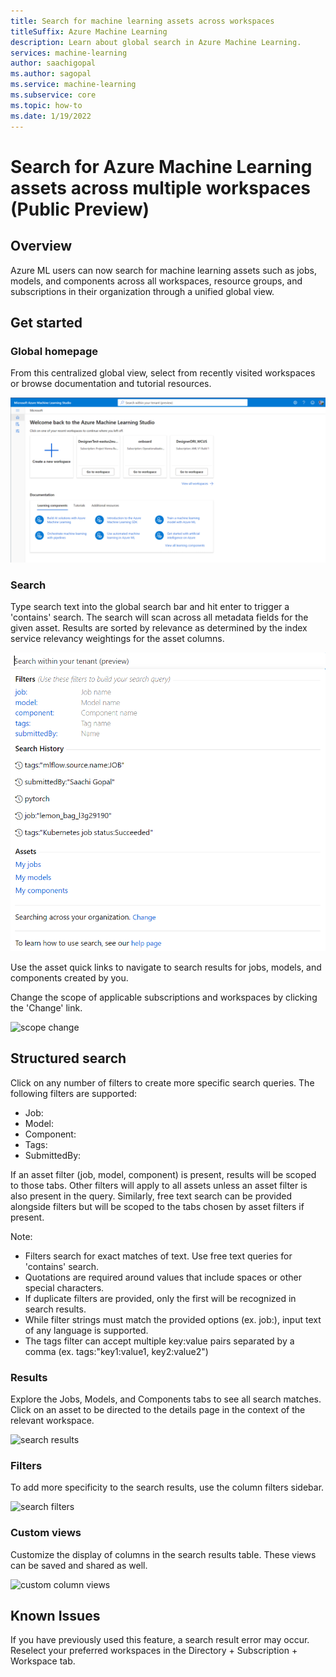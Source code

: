 ```yaml
---
title: Search for machine learning assets across workspaces
titleSuffix: Azure Machine Learning
description: Learn about global search in Azure Machine Learning.
services: machine-learning
author: saachigopal
ms.author: sagopal
ms.service: machine-learning
ms.subservice: core
ms.topic: how-to
ms.date: 1/19/2022
---
```


# Search for Azure Machine Learning assets across multiple workspaces (Public Preview)

## Overview 

Azure ML users can now search for machine learning assets such as jobs, models, and components across all workspaces, resource groups, and subscriptions in their organization through a unified global view. 

## Get started 

### Global homepage 

From this centralized global view, select from recently visited workspaces or browse documentation and tutorial resources.

![global view](./media/how-to-search-cross-workspace/globalhome.png)

### Search

Type search text into the global search bar and hit enter to trigger a 'contains' search.
The search will scan across all metadata fields for the given asset. Results are sorted by relevance as determined by the index service relevancy weightings for the asset columns. 

![search bar](articles/machine-learning/media/how-to-search-cross-workspace/searchbar.png)

Use the asset quick links to navigate to search results for jobs, models, and components created by you. 

Change the scope of applicable subscriptions and workspaces by clicking the 'Change' link. 

![scope change](./media/settings.jpg)

## Structured search 

Click on any number of filters to create more specific search queries.  The following filters are supported:
* Job: 
* Model:
* Component:
* Tags:
* SubmittedBy: 

If an asset filter (job, model, component) is present, results will be scoped to those tabs. Other filters will apply to all assets unless an asset filter is also present in the query. Similarly, free text search can be provided alongside filters but will be scoped to the tabs chosen by asset filters if present. 

Note: 
* Filters search for exact matches of text. Use free text queries for 'contains' search.
* Quotations are required around values that include spaces or other special characters.  
* If duplicate filters are provided, only the first will be recognized in search results. 
* While filter strings must match the provided options (ex. job:), input text of any language is supported. 
* The tags filter can accept multiple key:value pairs separated by a comma (ex. tags:"key1:value1, key2:value2")


### Results

Explore the Jobs, Models, and Components tabs to see all search matches. Click on an asset to be directed to the details page in the context of the relevant workspace. 

![search results](./media/results.jpg)

### Filters

To add more specificity to the search results, use the column filters sidebar. 

![search filters](./media/filters.jpg)

### Custom views

Customize the display of columns in the search results table. These views can be saved and shared as well. 

![custom column views](./media/views.jpg)

## Known Issues

If you have previously used this feature, a search result error may occur. Reselect your preferred workspaces in the Directory + Subscription + Workspace tab.
